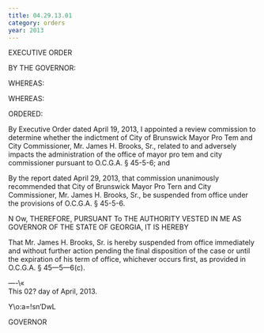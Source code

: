 ```yaml
---
title: 04.29.13.01
category: orders
year: 2013
---
```

 

EXECUTIVE ORDER

BY THE GOVERNOR:

WHEREAS:

WHEREAS:

ORDERED:

By Executive Order dated April 19, 2013, I appointed a review
commission to determine whether the indictment of City of
Brunswick Mayor Pro Tem and City Commissioner, Mr. James H.
Brooks, Sr., related to and adversely impacts the administration of
the office of mayor pro tem and city commissioner pursuant to
O.C.G.A. § 45-5-6; and

By the report dated April 29, 2013, that commission unanimously
recommended that City of Brunswick Mayor Pro Tern and City
Commissioner, Mr. James H. Brooks, Sr., be suspended from office
under the provisions of O.C.G.A. § 45-5-6.

N Ow, THEREFORE, PURSUANT To THE AUTHORITY VESTED IN ME
AS GOVERNOR OF THE STATE OF GEORGIA, IT IS HEREBY

That Mr. James H. Brooks, Sr. is hereby suspended from office
immediately and without further action pending the final
disposition of the case or until the expiration of his term of office,
whichever occurs first, as provided in O.C.G.A. § 45—5—6(c).

—\-\«\
This 02? day of April, 2013.

Y\o:a=!sn‘DwL

GOVERNOR

